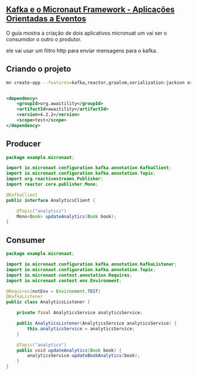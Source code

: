 ## [Kafka e o Micronaut Framework - Aplicações Orientadas a Eventos](https://guides.micronaut.io/latest/micronaut-kafka-maven-java.html)


O guia mostra a criação de dois aplicativos micronuat um vai ser o consumidor o outro o produtor.

ele vai usar um filtro http para enviar mensagens para o kafka.

## Criando o projeto

```bash
mn create-app --features=kafka,reactor,graalvm,serialization-jackson example.micronaut.books --build=maven --lang=java
```

``` xml

<dependency>
    <groupId>org.awaitility</groupId>
    <artifactId>awaitility</artifactId>
    <version>4.2.2</version>
    <scope>test</scope>
</dependency>

```



## Producer

``` java
package example.micronaut;

import io.micronaut.configuration.kafka.annotation.KafkaClient;
import io.micronaut.configuration.kafka.annotation.Topic;
import org.reactivestreams.Publisher;
import reactor.core.publisher.Mono;

@KafkaClient
public interface AnalyticsClient {

    @Topic("analytics")
    Mono<Book> updateAnalytics(Book book);
}
```


## Consumer

``` java
package example.micronaut;

import io.micronaut.configuration.kafka.annotation.KafkaListener;
import io.micronaut.configuration.kafka.annotation.Topic;
import io.micronaut.context.annotation.Requires;
import io.micronaut.context.env.Environment;

@Requires(notEnv = Environment.TEST)
@KafkaListener
public class AnalyticsListener {

    private final AnalyticsService analyticsService;

    public AnalyticsListener(AnalyticsService analyticsService) {
        this.analyticsService = analyticsService;
    }

    @Topic("analytics")
    public void updateAnalytics(Book book) {
        analyticsService.updateBookAnalytics(book);
    }
}
```
